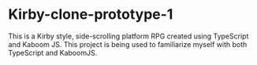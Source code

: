 ﻿# Kirby-clone-prototype-1

This is a Kirby style, side-scrolling platform RPG created using TypeScript and Kaboom JS. This project is being used to familiarize myself with both TypeScript and KaboomJS.
